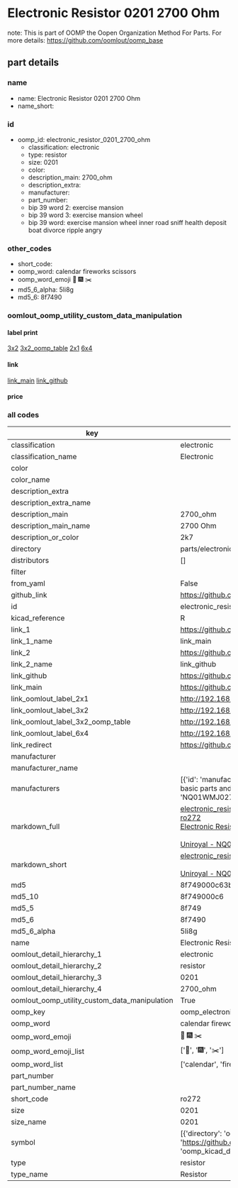 # Electronic Resistor 0201 2700 Ohm  

note: This is part of OOMP the Oopen Organization Method For Parts. For more details: https://github.com/oomlout/oomp_base

##  part details
  







### name
* name: Electronic Resistor 0201 2700 Ohm
* name_short: 
### id
* oomp_id: electronic_resistor_0201_2700_ohm
  * classification: electronic
  * type: resistor
  * size: 0201
  * color: 
  * description_main: 2700_ohm
  * description_extra: 
  * manufacturer: 
  * part_number: 
  * bip 39 word 2: exercise mansion
  * bip 39 word 3: exercise mansion wheel
  * bip 39 word: exercise mansion wheel inner road sniff health deposit boat divorce ripple angry

### other_codes
* short_code: 
* oomp_word: calendar fireworks scissors
* oomp_word_emoji :calendar: :fireworks: :scissors:
* md5_6_alpha: 5li8g
* md5_6: 8f7490






### oomlout_oomp_utility_custom_data_manipulation
#### label print
[3x2](http://192.168.1.245:1112/?label=oomp%205li8g)
[3x2_oomp_table](http://192.168.1.108:1112/?label=oomp%205li8g)
[2x1](http://192.168.1.242:1112/?label=oomp%205li8g)
[6x4](http://192.168.1.55:1112/?label=oomp%205li8g)    

#### link

[link_main](https://github.com/oomlout/oomlout_oomp_version_1_messy/tree/main/parts/electronic_resistor_0201_2700_ohm) [link_github](https://github.com/oomlout/oomlout_oomp_version_1_messy/tree/main/parts/electronic_resistor_0201_2700_ohm)                             

#### price







### all codes 
| key | value |  
| --- | --- |  
| classification | electronic |  
| classification_name | Electronic |  
| color |  |  
| color_name |  |  
| description_extra |  |  
| description_extra_name |  |  
| description_main | 2700_ohm |  
| description_main_name | 2700 Ohm |  
| description_or_color | 2k7 |  
| directory | parts/electronic_resistor_0201_2700_ohm |  
| distributors | [] |  
| filter |  |  
| from_yaml | False |  
| github_link | https://github.com/oomlout/oomlout_oomp_part_src/tree/main/parts/electronic_resistor_0201_2700_ohm |  
| id | electronic_resistor_0201_2700_ohm |  
| kicad_reference | R |  
| link_1 | https://github.com/oomlout/oomlout_oomp_version_1_messy/tree/main/parts/electronic_resistor_0201_2700_ohm |  
| link_1_name | link_main |  
| link_2 | https://github.com/oomlout/oomlout_oomp_version_1_messy/tree/main/parts/electronic_resistor_0201_2700_ohm |  
| link_2_name | link_github |  
| link_github | https://github.com/oomlout/oomlout_oomp_version_1_messy/tree/main/parts/electronic_resistor_0201_2700_ohm |  
| link_main | https://github.com/oomlout/oomlout_oomp_version_1_messy/tree/main/parts/electronic_resistor_0201_2700_ohm |  
| link_oomlout_label_2x1 | http://192.168.1.242:1112/?label=oomp%205li8g |  
| link_oomlout_label_3x2 | http://192.168.1.245:1112/?label=oomp%205li8g |  
| link_oomlout_label_3x2_oomp_table | http://192.168.1.108:1112/?label=oomp%205li8g |  
| link_oomlout_label_6x4 | http://192.168.1.55:1112/?label=oomp%205li8g |  
| link_redirect | https://github.com/oomlout/oomlout_oomp_version_1_messy/tree/main/parts/electronic_resistor_0201_2700_ohm |  
| manufacturer |  |  
| manufacturer_name |  |  
| manufacturers | [{'id': 'manufacturer_uniroyal', 'link': '', 'name': 'Uniroyal', 'note': {'reason': 'did this one first, but not in jlc pcb basic parts and 1 percent are and they are the same price', 'reason_short': 'not in jlc basic parts'}, 'part_number': 'NQ01WMJ0272TEE'}] |  
| markdown_full | [electronic_resistor_0201_2700_ohm](none)<br>[ro272](none)<br>[Electronic Resistor 0201 2700 Ohm](none)<br><br>[Uniroyal - NQ01WMJ0272TEE- not in jlc basic parts]() [(L)  ](https://www.lcsc.com/search?q=NQ01WMJ0272TEE)[(D)  ](https://www.digikey.com/en/products?keywords=NQ01WMJ0272TEE)[(M)  ](https://www.mouser.com/Search/Refine?Keyword=NQ01WMJ0272TEE)[(N)  ](https://www.newark.com/search?st=NQ01WMJ0272TEE)[(SZ)  ](https://so.szlcsc.com/global.html?k=NQ01WMJ0272TEE)<br> |  
| markdown_short | [electronic_resistor_0201_2700_ohm](none)<br><br>[Uniroyal - NQ01WMJ0272TEE- not in jlc basic parts]() |  
| md5 | 8f749000c63b0d4735dd7747f421d27a |  
| md5_10 | 8f749000c6 |  
| md5_5 | 8f749 |  
| md5_6 | 8f7490 |  
| md5_6_alpha | 5li8g |  
| name | Electronic Resistor 0201 2700 Ohm |  
| oomlout_detail_hierarchy_1 | electronic |  
| oomlout_detail_hierarchy_2 | resistor |  
| oomlout_detail_hierarchy_3 | 0201 |  
| oomlout_detail_hierarchy_4 | 2700_ohm |  
| oomlout_oomp_utility_custom_data_manipulation | True |  
| oomp_key | oomp_electronic_resistor_0201_2700_ohm |  
| oomp_word | calendar fireworks scissors |  
| oomp_word_emoji | :calendar: :fireworks: :scissors: |  
| oomp_word_emoji_list | [':calendar:', ':fireworks:', ':scissors:'] |  
| oomp_word_list | ['calendar', 'fireworks', 'scissors'] |  
| part_number |  |  
| part_number_name |  |  
| short_code | ro272 |  
| size | 0201 |  
| size_name | 0201 |  
| symbol | [{'directory': 'oomlout_oomp_symbol_bot/symbols/kicad_device_r//working/working.kicad_sym', 'index': 0, 'link': 'https://github.com/oomlout/oomlout_oomp_symbol_bot/tree/main/symbols/kicad_device_r', 'oomp_key': 'oomp_kicad_device_r'}] |  
| type | resistor |  
| type_name | Resistor |  
